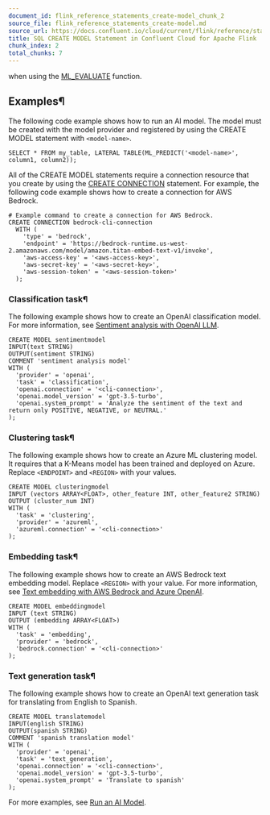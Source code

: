 ```yaml
---
document_id: flink_reference_statements_create-model_chunk_2
source_file: flink_reference_statements_create-model.md
source_url: https://docs.confluent.io/cloud/current/flink/reference/statements/create-model.html
title: SQL CREATE MODEL Statement in Confluent Cloud for Apache Flink
chunk_index: 2
total_chunks: 7
---
```


when using the [ML_EVALUATE](../functions/model-inference-functions.html#flink-sql-ml-evaluate-function) function.

## Examples¶

The following code example shows how to run an AI model. The model must be created with the model provider and registered by using the CREATE MODEL statement with `<model-name>`.

    SELECT * FROM my_table, LATERAL TABLE(ML_PREDICT('<model-name>', column1, column2));

All of the CREATE MODEL statements require a connection resource that you create by using the [CREATE CONNECTION](create-connection.html#flink-sql-create-connection) statement. For example, the following code example shows how to create a connection for AWS Bedrock.

    # Example command to create a connection for AWS Bedrock.
    CREATE CONNECTION bedrock-cli-connection
      WITH (
        'type' = 'bedrock',
        'endpoint' = 'https://bedrock-runtime.us-west-2.amazonaws.com/model/amazon.titan-embed-text-v1/invoke',
        'aws-access-key' = '<aws-access-key>',
        'aws-secret-key' = '<aws-secret-key>',
        'aws-session-token' = '<aws-session-token>'
      );

### Classification task¶

The following example shows how to create an OpenAI classification model. For more information, see [Sentiment analysis with OpenAI LLM](../../../ai/ai-model-inference.html#flink-sql-ai-model-sentiment-analysis).

    CREATE MODEL sentimentmodel
    INPUT(text STRING)
    OUTPUT(sentiment STRING)
    COMMENT 'sentiment analysis model'
    WITH (
      'provider' = 'openai',
      'task' = 'classification',
      'openai.connection' = '<cli-connection>',
      'openai.model_version' = 'gpt-3.5-turbo',
      'openai.system_prompt' = 'Analyze the sentiment of the text and return only POSITIVE, NEGATIVE, or NEUTRAL.'
    );

### Clustering task¶

The following example shows how to create an Azure ML clustering model. It requires that a K-Means model has been trained and deployed on Azure. Replace `<ENDPOINT>` and `<REGION>` with your values.

    CREATE MODEL clusteringmodel
    INPUT (vectors ARRAY<FLOAT>, other_feature INT, other_feature2 STRING)
    OUTPUT (cluster_num INT)
    WITH (
      'task' = 'clustering',
      'provider' = 'azureml',
      'azureml.connection' = '<cli-connection>'
    );

### Embedding task¶

The following example shows how to create an AWS Bedrock text embedding model. Replace `<REGION>` with your value. For more information, see [Text embedding with AWS Bedrock and Azure OpenAI](../../../ai/ai-model-inference.html#flink-sql-ai-model-text-embedding).

    CREATE MODEL embeddingmodel
    INPUT (text STRING)
    OUTPUT (embedding ARRAY<FLOAT>)
    WITH (
      'task' = 'embedding',
      'provider' = 'bedrock',
      'bedrock.connection' = '<cli-connection>'
    );

### Text generation task¶

The following example shows how to create an OpenAI text generation task for translating from English to Spanish.

    CREATE MODEL translatemodel
    INPUT(english STRING)
    OUTPUT(spanish STRING)
    COMMENT 'spanish translation model'
    WITH (
      'provider' = 'openai',
      'task' = 'text_generation',
      'openai.connection' = '<cli-connection>',
      'openai.model_version' = 'gpt-3.5-turbo',
      'openai.system_prompt' = 'Translate to spanish'
    );

For more examples, see [Run an AI Model](../../../ai/ai-model-inference.html#flink-sql-ai-model).
